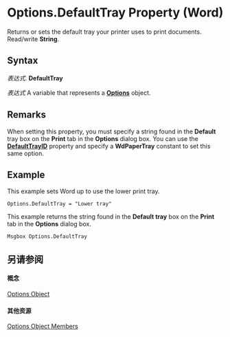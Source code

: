 
# Options.DefaultTray Property (Word)

Returns or sets the default tray your printer uses to print documents. Read/write  **String**.


## Syntax

 _表达式_. **DefaultTray**

 _表达式_ A variable that represents a **[Options](873b7b99-3fe1-fd89-9ece-a9355cb827dc.md)** object.


## Remarks

When setting this property, you must specify a string found in the  **Default** tray box on the **Print** tab in the **Options** dialog box. You can use the **[DefaultTrayID](3a6c265b-f178-318b-bd29-944873c6b036.md)** property and specify a **WdPaperTray** constant to set this same option.


## Example

This example sets Word up to use the lower print tray.


```
Options.DefaultTray = "Lower tray"
```

This example returns the string found in the  **Default tray** box on the **Print** tab in the **Options** dialog box.




```
Msgbox Options.DefaultTray
```


## 另请参阅


#### 概念


[Options Object](873b7b99-3fe1-fd89-9ece-a9355cb827dc.md)
#### 其他资源


[Options Object Members](http://msdn.microsoft.com/library/76cd9dfe-6bbb-4c3d-0bfc-79a62bedd15e%28Office.15%29.aspx)